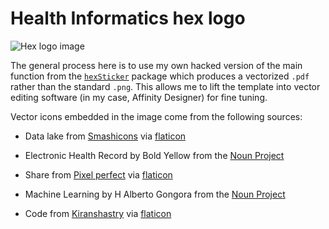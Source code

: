 Health Informatics hex logo
======

![Hex logo image](https://github.com/Moffitt-Health-Informatics/hex-logo/Health-Informatics-600dpi.png)

The general process here is to use my own hacked version of the main function from the [`hexSticker`](https://github.com/GuangchuangYu/hexSticker) package which produces a vectorized `.pdf` rather than the standard `.png`. This allows me to lift the template into vector editing software (in my case, Affinity Designer) for fine tuning. 

Vector icons embedded in the image come from the following sources:

- Data lake from [Smashicons](https://www.flaticon.com/authors/smashicons) via [flaticon](https://www.flaticon.com/)

- Electronic Health Record by Bold Yellow from the [Noun Project](https://thenounproject.com/term/electronic-health-record/2755456/)

- Share from [Pixel perfect](https://www.flaticon.com/authors/pixel-perfect) via [flaticon](https://www.flaticon.com/)

- Machine Learning by H Alberto Gongora from the [Noun Project](https://thenounproject.com/term/machine-learning/1631012/)

- Code from [Kiranshastry](https://www.flaticon.com/authors/kiranshastry) via [flaticon](https://www.flaticon.com/)
